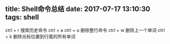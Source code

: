 title: Shell命令总结
date: 2017-07-17 13:10:30
tags: shell
---



ctrl + r 搜索历史命令
ctrl + a
ctrl + u 删除整行命令
ctrl + w 删除上一个单词
ctrl + k 删除光标位置到行尾的所有单词
